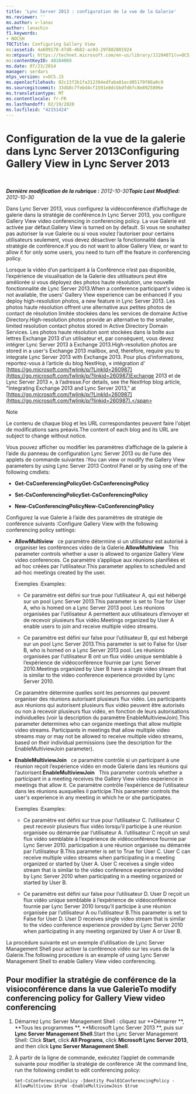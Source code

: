```yaml
---
title: 'Lync Server 2013 : configuration de la vue de la Galerie'
ms.reviewer: ''
ms.author: v-lanac
author: lanachin
f1.keywords:
- NOCSH
TOCTitle: Configuring Gallery View
ms:assetid: 4a609178-47d8-4682-ac8d-29f882801924
ms:mtpsurl: https://technet.microsoft.com/en-us/library/JJ204871(v=OCS.15)
ms:contentKeyID: 48184069
ms.date: 07/23/2014
manager: serdars
mtps_version: v=OCS.15
ms.openlocfilehash: 02c13f2b1fa312394edfaba01ecd05179f86a0c9
ms.sourcegitcommit: 33db8c7febd4cf1591e8dcbbdfd6fc8e8925896e
ms.translationtype: MT
ms.contentlocale: fr-FR
ms.lasthandoff: 02/19/2020
ms.locfileid: "42151424"
---
```

<div data-xmlns="http://www.w3.org/1999/xhtml">

<div class="topic" data-xmlns="http://www.w3.org/1999/xhtml" data-msxsl="urn:schemas-microsoft-com:xslt" data-cs="http://msdn.microsoft.com/">

<div data-asp="https://msdn2.microsoft.com/asp">

# <a name="configuring-gallery-view-in-lync-server-2013"></a><span data-ttu-id="9d859-102">Configuration de la vue de la galerie dans Lync Server 2013</span><span class="sxs-lookup"><span data-stu-id="9d859-102">Configuring Gallery View in Lync Server 2013</span></span>

</div>

<div id="mainSection">

<div id="mainBody">

<span> </span>

<span data-ttu-id="9d859-103">_**Dernière modification de la rubrique :** 2012-10-30_</span><span class="sxs-lookup"><span data-stu-id="9d859-103">_**Topic Last Modified:** 2012-10-30_</span></span>

<span data-ttu-id="9d859-104">Dans Lync Server 2013, vous configurez la vidéoconférence d’affichage de galerie dans la stratégie de conférence.</span><span class="sxs-lookup"><span data-stu-id="9d859-104">In Lync Server 2013, you configure Gallery View video conferencing in conferencing policy.</span></span> <span data-ttu-id="9d859-105">La vue Galerie est activée par défaut.</span><span class="sxs-lookup"><span data-stu-id="9d859-105">Gallery View is turned on by default.</span></span> <span data-ttu-id="9d859-106">Si vous ne souhaitez pas autoriser la vue Galerie ou si vous voulez l’autoriser pour certains utilisateurs seulement, vous devez désactiver la fonctionnalité dans la stratégie de conférence.</span><span class="sxs-lookup"><span data-stu-id="9d859-106">If you do not want to allow Gallery View, or want to allow it for only some users, you need to turn off the feature in conferencing policy.</span></span>

<span data-ttu-id="9d859-107">Lorsque la vidéo d’un participant à la Conférence n’est pas disponible, l’expérience de visualisation de la Galerie des utilisateurs peut être améliorée si vous déployez des photos haute résolution, une nouvelle fonctionnalité de Lync Server 2013.</span><span class="sxs-lookup"><span data-stu-id="9d859-107">When a conference participant's video is not available, the users' Gallery View experience can be enhanced if you deploy high-resolution photos, a new feature in Lync Server 2013.</span></span> <span data-ttu-id="9d859-108">Les photos haute résolution offrent une alternative aux petites photos de contact de résolution limitée stockées dans les services de domaine Active Directory.</span><span class="sxs-lookup"><span data-stu-id="9d859-108">High-resolution photos provide an alternative to the smaller, limited resolution contact photos stored in Active Directory Domain Services.</span></span> <span data-ttu-id="9d859-109">Les photos haute résolution sont stockées dans la boîte aux lettres Exchange 2013 d’un utilisateur et, par conséquent, vous devez intégrer Lync Server 2013 à Exchange 2013.</span><span class="sxs-lookup"><span data-stu-id="9d859-109">High-resolution photos are stored in a user's Exchange 2013 mailbox, and, therefore, require you to integrate Lync Server 2013 with Exchange 2013.</span></span> <span data-ttu-id="9d859-110">Pour plus d’informations, reportez-vous à l’article du blog NextHop, « intégration d' [https://go.microsoft.com/fwlink/p/?LinkId=260987](https://go.microsoft.com/fwlink/p/?linkid=260987)Exchange 2013 et de Lync Server 2013 », à l’adresse.</span><span class="sxs-lookup"><span data-stu-id="9d859-110">For details, see the NextHop blog article, "Integrating Exchange 2013 and Lync Server 2013," at [https://go.microsoft.com/fwlink/p/?LinkId=260987](https://go.microsoft.com/fwlink/p/?linkid=260987).</span></span>

<div>


> [!NOTE]  
> <span data-ttu-id="9d859-111">Le contenu de chaque blog et les URL correspondantes peuvent faire l'objet de modifications sans préavis.</span><span class="sxs-lookup"><span data-stu-id="9d859-111">The content of each blog and its URL are subject to change without notice.</span></span>



</div>

<span data-ttu-id="9d859-112">Vous pouvez afficher ou modifier les paramètres d’affichage de la galerie à l’aide du panneau de configuration Lync Server 2013 ou de l’une des applets de commande suivantes :</span><span class="sxs-lookup"><span data-stu-id="9d859-112">You can view or modify the Gallery View parameters by using Lync Server 2013 Control Panel or by using one of the following cmdlets:</span></span>

  - <span data-ttu-id="9d859-113">**Get-CsConferencingPolicy**</span><span class="sxs-lookup"><span data-stu-id="9d859-113">**Get-CsConferencingPolicy**</span></span>

  - <span data-ttu-id="9d859-114">**Set-CsConferencingPolicy**</span><span class="sxs-lookup"><span data-stu-id="9d859-114">**Set-CsConferencingPolicy**</span></span>

  - <span data-ttu-id="9d859-115">**New-CsConferencingPolicy**</span><span class="sxs-lookup"><span data-stu-id="9d859-115">**New-CsConferencingPolicy**</span></span>

<span data-ttu-id="9d859-116">Configurez la vue Galerie à l’aide des paramètres de stratégie de conférence suivants :</span><span class="sxs-lookup"><span data-stu-id="9d859-116">Configure Gallery View with the following conferencing policy settings:</span></span>

  - <span data-ttu-id="9d859-117">**AllowMultiview**   ce paramètre détermine si un utilisateur est autorisé à organiser les conférences vidéo de la Galerie.</span><span class="sxs-lookup"><span data-stu-id="9d859-117">**AllowMultiview**   This parameter controls whether a user is allowed to organize Gallery View video conferences.</span></span> <span data-ttu-id="9d859-118">Ce paramètre s’applique aux réunions planifiées et ad hoc créées par l’utilisateur.</span><span class="sxs-lookup"><span data-stu-id="9d859-118">This parameter applies to scheduled and ad-hoc meetings created by the user.</span></span>
    
    <span data-ttu-id="9d859-119">Exemples :</span><span class="sxs-lookup"><span data-stu-id="9d859-119">Examples:</span></span>
    
      - <span data-ttu-id="9d859-120">Ce paramètre est défini sur true pour l’utilisateur A, qui est hébergé sur un pool Lync Server 2013.</span><span class="sxs-lookup"><span data-stu-id="9d859-120">This parameter is set to True for User A, who is homed on a Lync Server 2013 pool.</span></span> <span data-ttu-id="9d859-121">Les réunions organisées par l’utilisateur A permettent aux utilisateurs d’envoyer et de recevoir plusieurs flux vidéo.</span><span class="sxs-lookup"><span data-stu-id="9d859-121">Meetings organized by User A enable users to join and receive multiple video streams.</span></span>
    
      - <span data-ttu-id="9d859-122">Ce paramètre est défini sur false pour l’utilisateur B, qui est hébergé sur un pool Lync Server 2013.</span><span class="sxs-lookup"><span data-stu-id="9d859-122">This parameter is set to False for User B, who is homed on a Lync Server 2013 pool.</span></span> <span data-ttu-id="9d859-123">Les réunions organisées par l’utilisateur B ont un flux vidéo unique semblable à l’expérience de vidéoconférence fournie par Lync Server 2010.</span><span class="sxs-lookup"><span data-stu-id="9d859-123">Meetings organized by User B have a single video stream that is similar to the video conference experience provided by Lync Server 2010.</span></span>
    
    <span data-ttu-id="9d859-p106">Ce paramètre détermine quelles sont les personnes qui peuvent organiser des réunions autorisant plusieurs flux vidéo. Les participants aux réunions qui autorisent plusieurs flux vidéo peuvent être autorisés ou non à recevoir plusieurs flux vidéo, en fonction de leurs autorisations individuelles (voir la description du paramètre EnableMultiviewJoin).</span><span class="sxs-lookup"><span data-stu-id="9d859-p106">This parameter determines who can organize meetings that allow multiple video streams. Participants in meetings that allow multiple video streams may or may not be allowed to receive multiple video streams, based on their individual permissions (see the description for the EnableMultiviewJoin parameter).</span></span>

  - <span data-ttu-id="9d859-126">**EnableMultiviewJoin**   ce paramètre contrôle si un participant à une réunion reçoit l’expérience vidéo en mode Galerie dans les réunions qui l’autorisent.</span><span class="sxs-lookup"><span data-stu-id="9d859-126">**EnableMultiviewJoin**   This parameter controls whether a participant in a meeting receives the Gallery View video experience in meetings that allow it.</span></span> <span data-ttu-id="9d859-127">Ce paramètre contrôle l’expérience de l’utilisateur dans les réunions auxquelles il participe.</span><span class="sxs-lookup"><span data-stu-id="9d859-127">This parameter controls the user's experience in any meeting in which he or she participates.</span></span>
    
    <span data-ttu-id="9d859-128">Exemples :</span><span class="sxs-lookup"><span data-stu-id="9d859-128">Examples:</span></span>
    
      - <span data-ttu-id="9d859-129">Ce paramètre est défini sur true pour l’utilisateur C. l’utilisateur C peut recevoir plusieurs flux vidéo lorsqu’il participe à une réunion organisée ou démarrée par l’utilisateur A. l’utilisateur C reçoit un seul flux vidéo semblable à l’expérience de vidéoconférence fournie par Lync Server 2010. participation à une réunion organisée ou démarrée par l’utilisateur B.</span><span class="sxs-lookup"><span data-stu-id="9d859-129">This parameter is set to True for User C. User C can receive multiple video streams when participating in a meeting organized or started by User A. User C receives a single video stream that is similar to the video conference experience provided by Lync Server 2010 when participating in a meeting organized or started by User B.</span></span>
    
      - <span data-ttu-id="9d859-130">Ce paramètre est défini sur false pour l’utilisateur D. User D reçoit un flux vidéo unique semblable à l’expérience de vidéoconférence fournie par Lync Server 2010 lorsqu’il participe à une réunion organisée par l’utilisateur A ou l’utilisateur B.</span><span class="sxs-lookup"><span data-stu-id="9d859-130">This parameter is set to False for User D. User D receives single video stream that is similar to the video conference experience provided by Lync Server 2010 when participating in any meeting organized by User A or User B.</span></span>

<span data-ttu-id="9d859-131">La procédure suivante est un exemple d’utilisation de Lync Server Management Shell pour activer la conférence vidéo sur les vues de la Galerie.</span><span class="sxs-lookup"><span data-stu-id="9d859-131">The following procedure is an example of using Lync Server Management Shell to enable Gallery View video conferencing.</span></span>

<div>

## <a name="to-modify-conferencing-policy-for-gallery-view-video-conferencing"></a><span data-ttu-id="9d859-132">Pour modifier la stratégie de conférence de la visioconférence dans la vue Galerie</span><span class="sxs-lookup"><span data-stu-id="9d859-132">To modify conferencing policy for Gallery View video conferencing</span></span>

1.  <span data-ttu-id="9d859-133">Démarrez Lync Server Management Shell : cliquez sur \*\*Démarrer \*\*, \*\*Tous les programmes \*\*, \*\*Microsoft Lync Server 2013 \*\*, puis sur **Lync Server Management Shell**.</span><span class="sxs-lookup"><span data-stu-id="9d859-133">Start the Lync Server Management Shell: Click **Start**, click **All Programs**, click **Microsoft Lync Server 2013**, and then click **Lync Server Management Shell**.</span></span>

2.  <span data-ttu-id="9d859-134">À partir de la ligne de commande, exécutez l’applet de commande suivante pour modifier la stratégie de conférence :</span><span class="sxs-lookup"><span data-stu-id="9d859-134">At the command line, run the following cmdlet to edit conferencing policy:</span></span>
    
        Set-CsConferencingPolicy -Identity Pool01ConferencingPolicy -AllowMultiview $true -EnableMultiviewJoin $true 

</div>

</div>

<span> </span>

</div>

</div>

</div>


